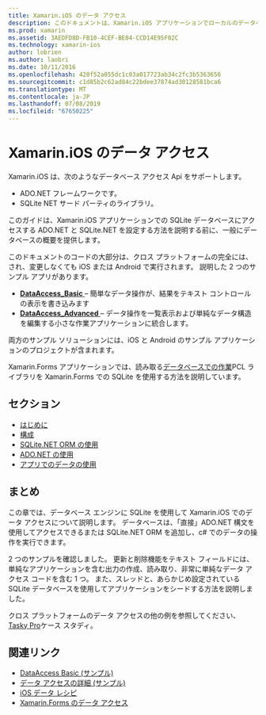 ```yaml
---
title: Xamarin.iOS のデータ アクセス
description: このドキュメントは、Xamarin.iOS アプリケーションでローカルのデータベースを操作する方法を説明するガイドにリンクしています。 リンクされたコンテンツは、SQLite.NET、ADO.NET などについて説明します。
ms.prod: xamarin
ms.assetid: 3AEDFD8D-FB10-4CEF-BE04-CCD14E95F02C
ms.technology: xamarin-ios
author: lobrien
ms.author: laobri
ms.date: 10/11/2016
ms.openlocfilehash: 420f52a055dc1c03a017723ab34c2fc3b5363656
ms.sourcegitcommit: c1d85b2c62ad84c22bdee37874ad30128581bca6
ms.translationtype: MT
ms.contentlocale: ja-JP
ms.lasthandoff: 07/08/2019
ms.locfileid: "67650225"
---
```

# <a name="xamarinios-data-access"></a>Xamarin.iOS のデータ アクセス

Xamarin.iOS は、次のようなデータベース アクセス Api をサポートします。

-  ADO.NET フレームワークです。
-  SQLite NET サード パーティのライブラリ。

このガイドは、Xamarin.iOS アプリケーションでの SQLite データベースにアクセスする ADO.NET と SQLite.NET を設定する方法を説明する前に、一般にデータベースの概要を提供します。 

このドキュメントのコードの大部分は、クロス プラットフォームの完全には、され、変更しなくても iOS または Android で実行されます。 説明した 2 つのサンプル アプリがあります。

-  [**DataAccess_Basic** ](https://github.com/xamarin/mobile-samples/tree/master/DataAccess/Basic) – 簡単なデータ操作が、結果をテキスト コントロールの表示を書き込みます
-  [**DataAccess_Advanced** ](https://github.com/xamarin/mobile-samples/tree/master/DataAccess/Advanced) – データ操作を一覧表示および単純なデータ構造を編集する小さな作業アプリケーションに統合します。

両方のサンプル ソリューションには、iOS と Android のサンプル アプリケーションのプロジェクトが含まれます。

Xamarin.Forms アプリケーションでは、読み取る[データベースでの作業](~/xamarin-forms/data-cloud/data/databases.md)PCL ライブラリを Xamarin.Forms での SQLite を使用する方法を説明しています。

## <a name="sections"></a>セクション

-  [はじめに](introduction.md)
-  [構成](configuration.md)
-  [SQLite.NET ORM の使用](using-sqlite-orm.md)
-  [ADO.NET の使用](using-adonet.md)
-  [アプリでのデータの使用](using-data-in-an-app.md)

## <a name="summary"></a>まとめ

この章では、データベース エンジンに SQLite を使用して Xamarin.iOS でのデータ アクセスについて説明します。 データベースは、「直接」ADO.NET 構文を使用してアクセスできるまたは SQLite.NET ORM を追加し、c# でのデータの操作を実行できます。

2 つのサンプルを確認しました。 更新と削除機能をテキスト フィールドには、単純なアプリケーションを含む出力の作成、読み取り、非常に単純なデータ アクセス コードを含む 1 つ。 また、スレッドと、あらかじめ設定されている SQLite データベースを使用してアプリケーションをシードする方法を説明しました。

クロス プラットフォームのデータ アクセスの他の例を参照してください、 [Tasky Pro](~/cross-platform/app-fundamentals/building-cross-platform-applications/case-study-tasky.md)ケース スタディ。

## <a name="related-links"></a>関連リンク

- [DataAccess Basic (サンプル)](https://github.com/xamarin/mobile-samples/tree/master/DataAccess/Basic)
- [データ アクセスの詳細 (サンプル)](https://github.com/xamarin/mobile-samples/tree/master/DataAccess/Advanced)
- [iOS データ レシピ](https://github.com/xamarin/recipes/tree/master/Recipes/ios/data/sqlite)
- [Xamarin.Forms のデータ アクセス](~/xamarin-forms/data-cloud/data/databases.md)
